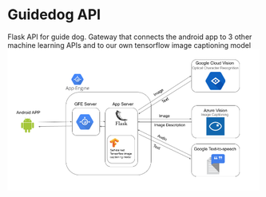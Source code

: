 # Guidedog API
Flask API for guide dog. Gateway that connects the android app to 3 other machine learning APIs and to our own tensorflow image captioning model
![Diagram circle logo](https://raw.githubusercontent.com/JiaqiWang18/images/master/api_diagram.png "API Diagram")

